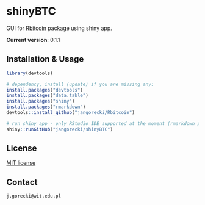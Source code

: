 # shinyBTC

GUI for [Rbitcoin](https://github.com/jangorecki/Rbitcoin) package using shiny app.

**Current version**: 0.1.1

## Installation & Usage

```R
library(devtools)

# dependency, install (update) if you are missing any:
install.packages("devtools")
install.packages("data.table")
install.packages("shiny")
install.packages("rmarkdown")
devtools::install_github("jangorecki/Rbitcoin")

# run shiny app - only RStudio IDE supported at the moment (rmarkdown pandoc error)!
shiny::runGitHub("jangorecki/shinyBTC")
```

## License

[MIT license](https://github.com/jangorecki/shinyBTC/blob/master/LICENSE)

## Contact

`j.gorecki@wit.edu.pl`
